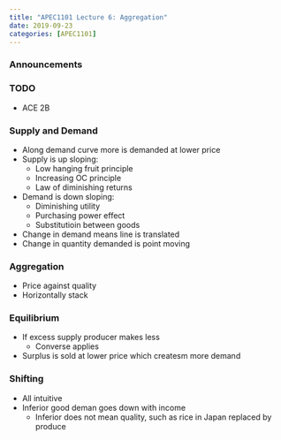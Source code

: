 ```yaml
---
title: "APEC1101 Lecture 6: Aggregation"
date: 2019-09-23
categories: [APEC1101]
---
```


### Announcements

### TODO

- ACE 2B

### Supply and Demand

- Along demand curve more is demanded at lower price
- Supply is up sloping: 
    - Low hanging fruit principle
    - Increasing OC principle
    - Law of diminishing returns
- Demand is down sloping:
    - Diminishing utility
    - Purchasing power effect
    - Substitutioin between goods
- Change in demand means line is translated
- Change in quantity demanded is point moving

### Aggregation

- Price against quality
- Horizontally stack

### Equilibrium

- If excess supply producer makes less
    - Converse applies
- Surplus is sold at lower price which createsm more demand

### Shifting

- All intuitive
- Inferior good deman goes down with income
    - Inferior does not mean quality, such as rice in Japan replaced by produce